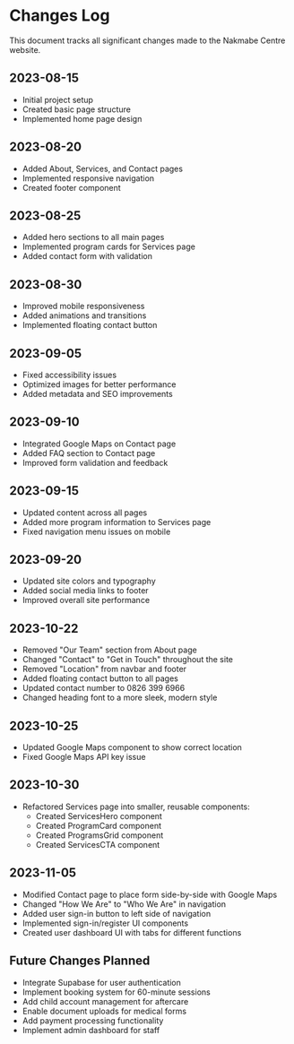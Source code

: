 
# Changes Log

This document tracks all significant changes made to the Nakmabe Centre website.

## 2023-08-15

- Initial project setup
- Created basic page structure
- Implemented home page design

## 2023-08-20

- Added About, Services, and Contact pages
- Implemented responsive navigation
- Created footer component

## 2023-08-25

- Added hero sections to all main pages
- Implemented program cards for Services page
- Added contact form with validation

## 2023-08-30

- Improved mobile responsiveness
- Added animations and transitions
- Implemented floating contact button

## 2023-09-05

- Fixed accessibility issues
- Optimized images for better performance
- Added metadata and SEO improvements

## 2023-09-10

- Integrated Google Maps on Contact page
- Added FAQ section to Contact page
- Improved form validation and feedback

## 2023-09-15

- Updated content across all pages
- Added more program information to Services page
- Fixed navigation menu issues on mobile

## 2023-09-20

- Updated site colors and typography
- Added social media links to footer
- Improved overall site performance

## 2023-10-22

- Removed "Our Team" section from About page
- Changed "Contact" to "Get in Touch" throughout the site
- Removed "Location" from navbar and footer
- Added floating contact button to all pages
- Updated contact number to 0826 399 6966
- Changed heading font to a more sleek, modern style

## 2023-10-25

- Updated Google Maps component to show correct location
- Fixed Google Maps API key issue

## 2023-10-30

- Refactored Services page into smaller, reusable components:
  - Created ServicesHero component
  - Created ProgramCard component
  - Created ProgramsGrid component
  - Created ServicesCTA component

## 2023-11-05

- Modified Contact page to place form side-by-side with Google Maps
- Changed "How We Are" to "Who We Are" in navigation
- Added user sign-in button to left side of navigation
- Implemented sign-in/register UI components
- Created user dashboard UI with tabs for different functions

## Future Changes Planned

- Integrate Supabase for user authentication
- Implement booking system for 60-minute sessions
- Add child account management for aftercare
- Enable document uploads for medical forms
- Add payment processing functionality
- Implement admin dashboard for staff
